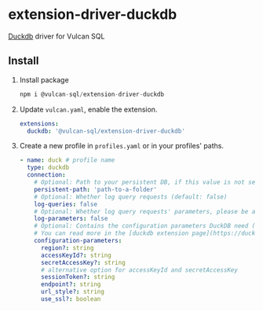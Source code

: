 # extension-driver-duckdb

[Duckdb](https://duckdb.org/) driver for Vulcan SQL

## Install

1. Install package

   ```sql
   npm i @vulcan-sql/extension-driver-duckdb
   ```

2. Update `vulcan.yaml`, enable the extension.

   ```yaml
   extensions:
     duckdb: '@vulcan-sql/extension-driver-duckdb'
   ```

3. Create a new profile in `profiles.yaml` or in your profiles' paths.

   ```yaml
   - name: duck # profile name
     type: duckdb
     connection:
       # Optional: Path to your persistent DB, if this value is not set, we use in-memory database. (default: ":memory:")
       persistent-path: 'path-to-a-folder'
       # Optional: Whether log query requests (default: false)
       log-queries: false
       # Optional: Whether log query requests' parameters, please be aware that query parameters might contain sensitive data (default: false)
       log-parameters: false
       # Optional: Contains the configuration parameters DuckDB need (ex: for duckdb extension "httpfs", it will needs region, accessKeyId, ...)
       # You can read more in the [duckdb extension page](https://duckdb.org/docs/extensions/overview) 
       configuration-parameters: 
         region?: string
         accessKeyId?: string
         secretAccessKey?: string
         # alternative option for accessKeyId and secretAccessKey
         sessionToken?: string
         endpoint?: string
         url_style?: string
         use_ssl?: boolean
   ```
